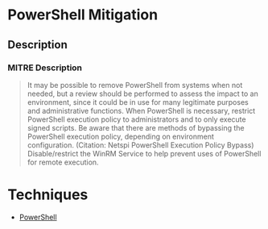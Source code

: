
# PowerShell Mitigation

## Description

### MITRE Description

> It may be possible to remove PowerShell from systems when not needed, but a review should be performed to assess the impact to an environment, since it could be in use for many legitimate purposes and administrative functions. When PowerShell is necessary, restrict PowerShell execution policy to administrators and to only execute signed scripts. Be aware that there are methods of bypassing the PowerShell execution policy, depending on environment configuration. (Citation: Netspi PowerShell Execution Policy Bypass) Disable/restrict the WinRM Service to help prevent uses of PowerShell for remote execution.


# Techniques


* [PowerShell](../techniques/PowerShell.md)

